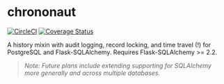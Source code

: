 # chrononaut

[![CircleCI](https://circleci.com/gh/onecodex/chrononaut.svg?style=shield&circle-token=0200bf977e97bba9f99e8f036bc61aa41a4b7d5c)](https://circleci.com/gh/onecodex/chrononaut) [![Coverage Status](https://coveralls.io/repos/github/onecodex/chrononaut/badge.svg?t=HnUaG9)](https://coveralls.io/github/onecodex/chrononaut)

A history mixin with audit logging, record locking, and time travel (!) for PostgreSQL and Flask-SQLAlchemy. Requires Flask-SQLAlchemy >= 2.2.

> _Note: Future plans include extending supporting for SQLAlchemy more generally and across multiple databases._
